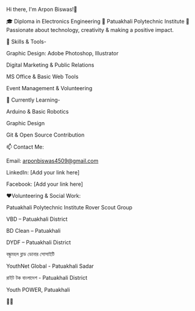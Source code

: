 Hi there, I'm Arpon Biswas!👋

🎓 Diploma in Electronics Engineering
🏫 Patuakhali Polytechnic Institute
🌟 Passionate about technology, creativity & making a positive impact.



🔧 Skills & Tools-

Graphic Design: Adobe Photoshop, Illustrator

Digital Marketing & Public Relations

MS Office & Basic Web Tools

Event Management & Volunteering



🌱 Currently Learning-

Arduino & Basic Robotics

Graphic Design

Git & Open Source Contribution




📫 Contact Me:

Email: arponbiswas4509@gmail.com

LinkedIn: [Add your link here]

Facebook: [Add your link here]




❤️Volunteering & Social Work:

Patuakhali Polytechnic Institute Rover Scout Group

VBD – Patuakhali District

BD Clean – Patuakhali

DYDF – Patuakhali District

বন্ধুমহল ব্লাড ডোনার সোসাইটি

YouthNet Global - Patuakhali Sadar 

রাইট টক বাংলাদেশ - Patuakhali District 

Youth POWER, Patuakhali


🎀✨
